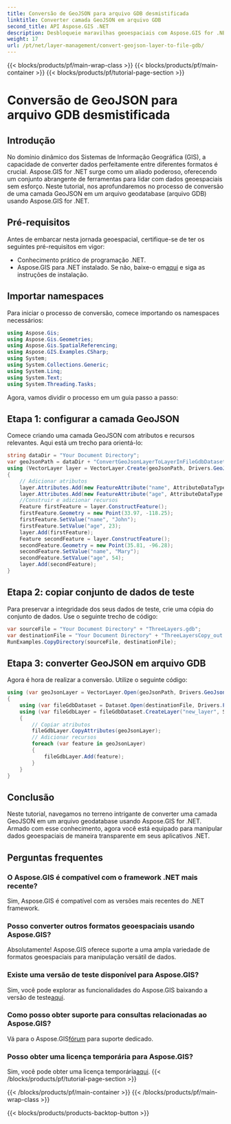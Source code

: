 ```yaml
---
title: Conversão de GeoJSON para arquivo GDB desmistificada
linktitle: Converter camada GeoJSON em arquivo GDB
second_title: API Aspose.GIS .NET
description: Desbloqueie maravilhas geoespaciais com Aspose.GIS for .NET! Converta facilmente camadas GeoJSON em bancos de dados geográficos de arquivos. Tente agora! #Aspose #GIS
weight: 17
url: /pt/net/layer-management/convert-geojson-layer-to-file-gdb/
---
```


{{< blocks/products/pf/main-wrap-class >}}
{{< blocks/products/pf/main-container >}}
{{< blocks/products/pf/tutorial-page-section >}}

# Conversão de GeoJSON para arquivo GDB desmistificada

## Introdução
No domínio dinâmico dos Sistemas de Informação Geográfica (GIS), a capacidade de converter dados perfeitamente entre diferentes formatos é crucial. Aspose.GIS for .NET surge como um aliado poderoso, oferecendo um conjunto abrangente de ferramentas para lidar com dados geoespaciais sem esforço. Neste tutorial, nos aprofundaremos no processo de conversão de uma camada GeoJSON em um arquivo geodatabase (arquivo GDB) usando Aspose.GIS for .NET.
## Pré-requisitos
Antes de embarcar nesta jornada geoespacial, certifique-se de ter os seguintes pré-requisitos em vigor:
- Conhecimento prático de programação .NET.
-  Aspose.GIS para .NET instalado. Se não, baixe-o em[aqui](https://releases.aspose.com/gis/net/) e siga as instruções de instalação.
## Importar namespaces
Para iniciar o processo de conversão, comece importando os namespaces necessários:
```csharp
using Aspose.Gis;
using Aspose.Gis.Geometries;
using Aspose.Gis.SpatialReferencing;
using Aspose.GIS.Examples.CSharp;
using System;
using System.Collections.Generic;
using System.Linq;
using System.Text;
using System.Threading.Tasks;
```
Agora, vamos dividir o processo em um guia passo a passo:
## Etapa 1: configurar a camada GeoJSON
Comece criando uma camada GeoJSON com atributos e recursos relevantes. Aqui está um trecho para orientá-lo:
```csharp
string dataDir = "Your Document Directory";
var geoJsonPath = dataDir + "ConvertGeoJsonLayerToLayerInFileGdbDataset_out.json";
using (VectorLayer layer = VectorLayer.Create(geoJsonPath, Drivers.GeoJson))
{
    // Adicionar atributos
    layer.Attributes.Add(new FeatureAttribute("name", AttributeDataType.String));
    layer.Attributes.Add(new FeatureAttribute("age", AttributeDataType.Integer));
    //Construir e adicionar recursos
    Feature firstFeature = layer.ConstructFeature();
    firstFeature.Geometry = new Point(33.97, -118.25);
    firstFeature.SetValue("name", "John");
    firstFeature.SetValue("age", 23);
    layer.Add(firstFeature);
    Feature secondFeature = layer.ConstructFeature();
    secondFeature.Geometry = new Point(35.81, -96.28);
    secondFeature.SetValue("name", "Mary");
    secondFeature.SetValue("age", 54);
    layer.Add(secondFeature);
}
```
## Etapa 2: copiar conjunto de dados de teste
Para preservar a integridade dos seus dados de teste, crie uma cópia do conjunto de dados. Use o seguinte trecho de código:
```csharp
var sourceFile = "Your Document Directory" + "ThreeLayers.gdb";
var destinationFile = "Your Document Directory" + "ThreeLayersCopy_out.gdb";
RunExamples.CopyDirectory(sourceFile, destinationFile);
```
## Etapa 3: converter GeoJSON em arquivo GDB
Agora é hora de realizar a conversão. Utilize o seguinte código:
```csharp
using (var geoJsonLayer = VectorLayer.Open(geoJsonPath, Drivers.GeoJson))
{
    using (var fileGdbDataset = Dataset.Open(destinationFile, Drivers.FileGdb))
    using (var fileGdbLayer = fileGdbDataset.CreateLayer("new_layer", SpatialReferenceSystem.Wgs84))
    {
        // Copiar atributos
        fileGdbLayer.CopyAttributes(geoJsonLayer);
        // Adicionar recursos
        foreach (var feature in geoJsonLayer)
        {
            fileGdbLayer.Add(feature);
        }
    }
}
```
## Conclusão
Neste tutorial, navegamos no terreno intrigante de converter uma camada GeoJSON em um arquivo geodatabase usando Aspose.GIS for .NET. Armado com esse conhecimento, agora você está equipado para manipular dados geoespaciais de maneira transparente em seus aplicativos .NET.
## Perguntas frequentes
### O Aspose.GIS é compatível com o framework .NET mais recente?
Sim, Aspose.GIS é compatível com as versões mais recentes do .NET framework.
### Posso converter outros formatos geoespaciais usando Aspose.GIS?
Absolutamente! Aspose.GIS oferece suporte a uma ampla variedade de formatos geoespaciais para manipulação versátil de dados.
### Existe uma versão de teste disponível para Aspose.GIS?
 Sim, você pode explorar as funcionalidades do Aspose.GIS baixando a versão de teste[aqui](https://releases.aspose.com/).
### Como posso obter suporte para consultas relacionadas ao Aspose.GIS?
 Vá para o Aspose.GIS[fórum](https://forum.aspose.com/c/gis/33) para suporte dedicado.
### Posso obter uma licença temporária para Aspose.GIS?
 Sim, você pode obter uma licença temporária[aqui](https://purchase.aspose.com/temporary-license/).
{{< /blocks/products/pf/tutorial-page-section >}}

{{< /blocks/products/pf/main-container >}}
{{< /blocks/products/pf/main-wrap-class >}}

{{< blocks/products/products-backtop-button >}}
